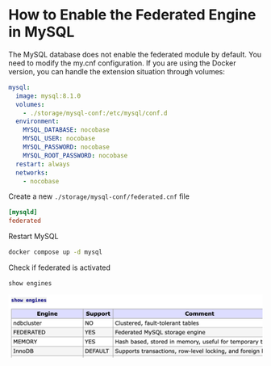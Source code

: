 # How to Enable the Federated Engine in MySQL

The MySQL database does not enable the federated module by default. You need to modify the my.cnf configuration. If you are using the Docker version, you can handle the extension situation through volumes:

```yml
mysql:
  image: mysql:8.1.0
  volumes:
    - ./storage/mysql-conf:/etc/mysql/conf.d
  environment:
    MYSQL_DATABASE: nocobase
    MYSQL_USER: nocobase
    MYSQL_PASSWORD: nocobase
    MYSQL_ROOT_PASSWORD: nocobase
  restart: always
  networks:
    - nocobase
```

Create a new `./storage/mysql-conf/federated.cnf` file

```conf
[mysqld]
federated
```

Restart MySQL

```bash
docker compose up -d mysql
```

Check if federated is activated

```sql
show engines
```

![Alt text](./image-10.png)
